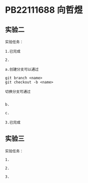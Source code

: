 # PB22111688 向哲煜

## 实验二

    实验任务：

    1.已完成

    2.

    a.创建分支可以通过

```git
git branch <name>
git checkout -b <name> 
```

    切换分支可通过

```git

```

    b.

    c.

    3.已完成

## 实验三

    实验任务：

    1.

    2.

    3.
